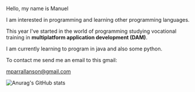 Hello, my name is Manuel


I am interested in programming and learning other programming languages.


This year I've started in the world of programming studying vocational training in **multiplatform application development (DAM)**.


I am currently learning to program in java and also some python.


To contact me send me an email to this gmail:

mparrallanson@gmail.com

![Anurag's GitHub stats](https://github-readme-stats.vercel.app/api?username=Manuelpll&show_icons=true&theme=tokyonight)
